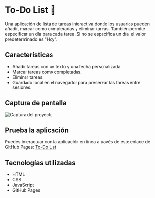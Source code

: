 # To-Do List 📝

Una aplicación de lista de tareas interactiva donde los usuarios pueden añadir, marcar como completadas y eliminar tareas. También permite especificar un día para cada tarea. Si no se especifica un día, el valor predeterminado es "Hoy".

## Características
- Añadir tareas con un texto y una fecha personalizada.
- Marcar tareas como completadas.
- Eliminar tareas.
- Guardado local en el navegador para preservar las tareas entre sesiones.

## Captura de pantalla
![Captura del proyecto](./captura.png)

## Prueba la aplicación
Puedes interactuar con la aplicación en línea a través de este enlace de GitHub Pages: [To-Do List](https://minyanaa.github.io/To-Do-List/)

## Tecnologías utilizadas
- HTML
- CSS
- JavaScript
- GitHub Pages
